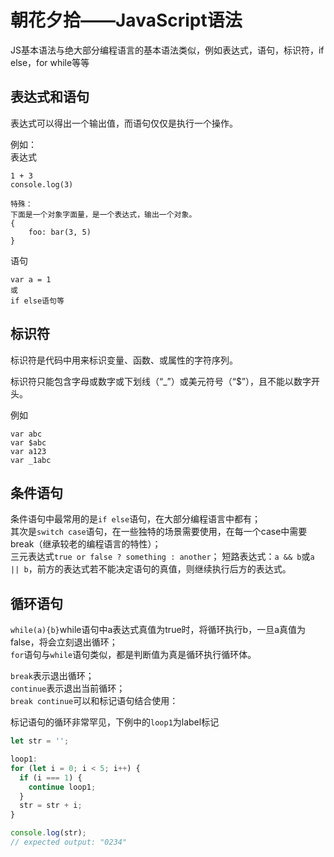 # 朝花夕拾——JavaScript语法

JS基本语法与绝大部分编程语言的基本语法类似，例如表达式，语句，标识符，if else，for while等等

## 表达式和语句

表达式可以得出一个输出值，而语句仅仅是执行一个操作。

例如：  
表达式

```text
1 + 3
console.log(3)

特殊：
下面是一个对象字面量，是一个表达式，输出一个对象。
{
    foo: bar(3, 5)
}
```

语句

```text
var a = 1
或
if else语句等
```

## 标识符

标识符是代码中用来标识变量、函数、或属性的字符序列。

标识符只能包含字母或数字或下划线（“_”）或美元符号（“$”），且不能以数字开头。

例如

```text
var abc
var $abc
var a123
var _1abc
```

## 条件语句

条件语句中最常用的是`if else`语句，在大部分编程语言中都有；  
其次是`switch case`语句，在一些独特的场景需要使用，在每一个case中需要break（继承较老的编程语言的特性）；  
三元表达式`true or false ? something : another`；
短路表达式：`a && b`或`a || b`，前方的表达式若不能决定语句的真值，则继续执行后方的表达式。

## 循环语句

`while(a){b}`while语句中a表达式真值为true时，将循环执行b，一旦a真值为false，将会立刻退出循环；  
`for`语句与`while`语句类似，都是判断值为真是循环执行循环体。

`break`表示退出循环；  
`continue`表示退出当前循环；  
`break continue`可以和标记语句结合使用：

标记语句的循环非常罕见，下例中的`loop1`为label标记

```js
let str = '';

loop1:
for (let i = 0; i < 5; i++) {
  if (i === 1) {
    continue loop1;
  }
  str = str + i;
}

console.log(str);
// expected output: "0234"
```